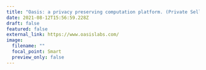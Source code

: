 ```yaml
---
title: "Oasis: a privacy preserving computation platform. (Private Sell)"
date: 2021-08-12T15:56:59.228Z
draft: false
featured: false
external_link: https://www.oasislabs.com/
image:
  filename: ""
  focal_point: Smart
  preview_only: false
---
```

